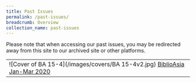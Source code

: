 ```yaml
---
title: Past Issues
permalink: /past-issues/
breadcrumb: Overview
collection_name: past-issues
---
```


Please note that when accessing our past issues, you may be redirected away from this site to our archived site or other platforms. 

|                                                              |
| ------------------------------------------------------------ |
| ![Cover of BA 15-4](/images/covers/BA 15-4v2.jpg) [BiblioAsia Jan-Mar 2020](http://www.nlb.gov.sg/biblioasia/category/vol-15-issue-4/) |

